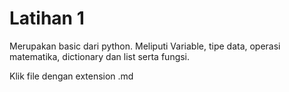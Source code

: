 # Latihan 1

Merupakan basic dari python. Meliputi Variable, tipe data, operasi matematika, dictionary dan list serta fungsi.

Klik file dengan extension .md 